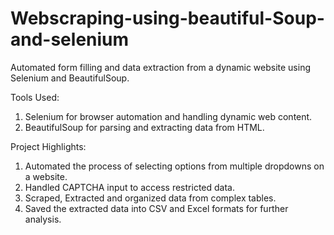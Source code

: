 # Webscraping-using-beautiful-Soup-and-selenium

Automated form filling and data extraction from a dynamic website using Selenium and BeautifulSoup.

Tools Used:
1. Selenium for browser automation and handling dynamic web content.
2. BeautifulSoup for parsing and extracting data from HTML.

Project Highlights:
1. Automated the process of selecting options from multiple dropdowns on a website.
2. Handled CAPTCHA input to access restricted data.
3. Scraped, Extracted and organized data from complex tables.
4. Saved the extracted data into CSV and Excel formats for further analysis.
